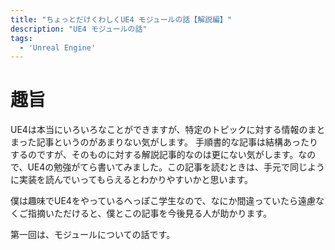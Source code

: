 ```yaml
---
title: "ちょっとだけくわしくUE4 モジュールの話【解説編】"
description: "UE4 モジュールの話"
tags:
  - 'Unreal Engine'
---
```


# 趣旨
UE4は本当にいろいろなことができますが、特定のトピックに対する情報のまとまった記事というのがあまりない気がします。
手順書的な記事は結構あったりするのですが、そのものに対する解説記事的なのは更にない気がします。なので、UE4の勉強がてら書いてみました。この記事を読むときは、手元で同じように実装を読んでいってもらえるとわかりやすいかと思います。

僕は趣味でUE4をやっているへっぽこ学生なので、なにか間違っていたら遠慮なくご指摘いただけると、僕とこの記事を今後見る人が助かります。

第一回は、モジュールについての話です。
